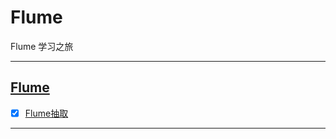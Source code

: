 # Flume

Flume 学习之旅

-----------------------------

## [Flume](src/main/java/com/cpucode)

- [x] [Flume抽取](src/main/java/com/cpucode/flume/interceptor/ETLInterceptor.java)


-------------------------





